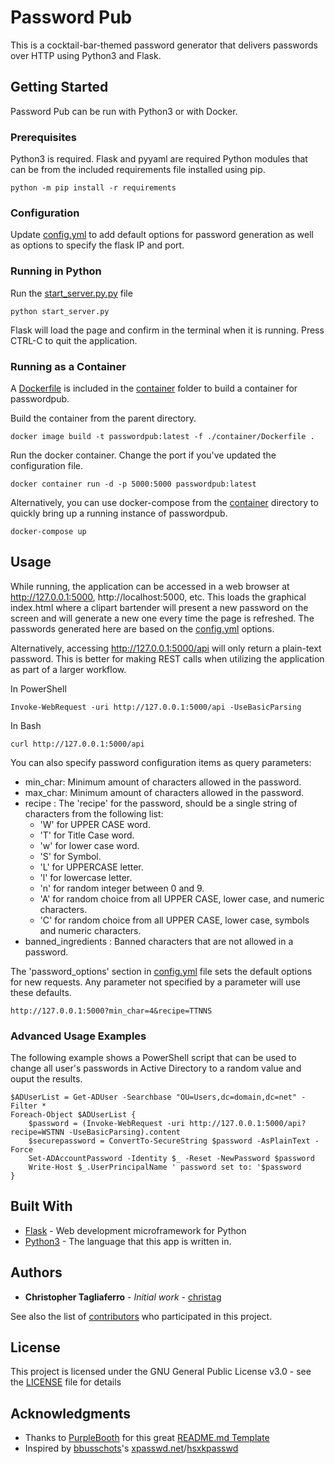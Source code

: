 # Password Pub

This is a cocktail-bar-themed password generator that delivers passwords over HTTP using Python3 and Flask.

## Getting Started

Password Pub can be run with Python3 or with Docker.

### Prerequisites

Python3 is required. Flask and pyyaml are required Python modules that can be from the included requirements file installed using pip.

```
python -m pip install -r requirements
```

### Configuration

Update [config.yml](config.yml) to add default options for password generation as well as options to specify the flask IP and port.

### Running in Python

Run the [start_server.py.py](start_server.py.py) file

```
python start_server.py
```

Flask will load the page and confirm in the terminal when it is running. Press CTRL-C to quit the application.

### Running as a Container

A [Dockerfile](container/Dockerfile) is included in the [container](container/) folder to build a container for passwordpub.

Build the container from the parent directory.

```
docker image build -t passwordpub:latest -f ./container/Dockerfile .
```

Run the docker container. Change the port if you've updated the configuration file.

```
docker container run -d -p 5000:5000 passwordpub:latest
```

Alternatively, you can use docker-compose from the [container](container) directory to quickly bring up a running instance of passwordpub. 

```
docker-compose up
```

<!---
## Running the tests

Explain how to run the automated tests for this system

### Break down into end to end tests

Explain what these tests test and why

```
Give an example
```

### And coding style tests

Explain what these tests test and why

```
Give an example
```
--->

## Usage

While running, the application can be accessed in a web browser at http://127.0.0.1:5000, http://localhost:5000, etc. This loads the graphical index.html where a clipart bartender will present a new password on the screen and will generate a new one every time the page is refreshed. The passwords generated here are based on the [config.yml](config.yml) options.

Alternatively, accessing http://127.0.0.1:5000/api will only return a plain-text password. This is better for making REST calls when utilizing the application as part of a larger workflow.

In PowerShell

```
Invoke-WebRequest -uri http://127.0.0.1:5000/api -UseBasicParsing
```

In Bash

```
curl http://127.0.0.1:5000/api
```

You can also specify password configuration items as query parameters:
* min_char: Minimum amount of characters allowed in the password.
* max_char: Minimum amount of characters allowed in the password.
* recipe : The 'recipe' for the password, should be a single string of characters from the following list:
    * 'W' for UPPER CASE word.
    * 'T' for Title Case word.
    * 'w' for lower case word.
    * 'S' for Symbol.
    * 'L' for UPPERCASE letter.  
    * 'l' for lowercase letter.
    * 'n' for random integer between 0 and 9.
    * 'A' for random choice from all UPPER CASE, lower case, and numeric characters.
    * 'C' for random choice from all UPPER CASE, lower case, symbols and numeric characters.
* banned_ingredients : Banned characters that are not allowed in a password.

The 'password_options' section in [config.yml](config.yml) file sets the default options for new requests. Any parameter not specified by a parameter will use these defaults.

```
http://127.0.0.1:5000?min_char=4&recipe=TTNNS
```

### Advanced Usage Examples

The following example shows a PowerShell script that can be used to change all user's passwords in Active Directory to a random value and ouput the results.

```
$ADUserList = Get-ADUser -Searchbase "OU=Users,dc=domain,dc=net" - Filter *
Foreach-Object $ADUserList {
    $password = (Invoke-WebRequest -uri http://127.0.0.1:5000/api?recipe=WSTNN -UseBasicParsing).content
    $securepassword = ConvertTo-SecureString $password -AsPlainText -Force
    Set-ADAccountPassword -Identity $_ -Reset -NewPassword $password
    Write-Host $_.UserPrincipalName ' password set to: '$password
}
```

## Built With

* [Flask](http://flask.pocoo.org/) - Web development microframework for Python
* [Python3](https://www.python.org/download/releases/3.0/) - The language that this app is written in.

<!---

## Contributing

Please read [CONTRIBUTING.md](https://gist.github.com/PurpleBooth/b24679402957c63ec426) for details on our code of conduct, and the process for submitting pull requests to us.


## Versioning

For the versions available, see the [tags on this repository](https://github.com/your/project/tags). 
--->

## Authors

* **Christopher Tagliaferro** - *Initial work* - [christag](https://github.com/christag)

See also the list of [contributors](https://github.com/your/project/contributors) who participated in this project.

## License

This project is licensed under the GNU General Public License v3.0 - see the [LICENSE](LICENSE) file for details

## Acknowledgments

* Thanks to [PurpleBooth](https://gist.github.com/PurpleBooth) for this great [README.md Template](https://gist.github.com/PurpleBooth/109311bb0361f32d87a2)
* Inspired by [bbusschots](https://github.com/bbusschots)'s [xpasswd.net](https://xkpasswd.net)/[hsxkpasswd](https://github.com/bbusschots/hsxkpasswd)
